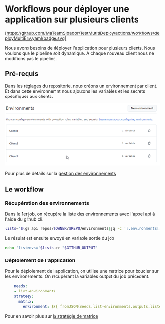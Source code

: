 # Workflows pour déployer une application sur plusieurs clients

[https://github.com/MaTeamSibador/TestMutltiDeploy/actions/workflows/deployMultiEnv.yaml/badge.svg]

Nous avons besoins de déployer l'application pour plusieurs clients. Nous voulons que le pipeline soit dynamique. A chaque nouveau client nous ne modifions pas le pipeline.

## Pré-requis

Dans les réglages du repositorie, nous créons un environnement par client. Et dans cette environnemnt nous ajoutons les variables et les secrets spécifiques aux clients.

![alt text](image.png)

Pour plus de détails sur la [gestion des environnements](https://docs.github.com/fr/actions/managing-workflow-runs-and-deployments/managing-deployments/managing-environments-for-deployment)

## Le workflow

### Récupération des environnements

Dans le 1er job, on récupére la liste des environnements avec l'appel api à l'aide du github cli.

```bash
lists="$(gh api repos/$OWNER/$REPO/environments|jq -c '[.environments[].name|tostring]')"
```

Le résulat est ensuite envoyé en variable sortie du job

```bash
echo 'listenvs='$lists >> "$GITHUB_OUTPUT"
```

### Déploiement de l'application

Pour le déploiement de l'application, on utilise une matrice pour boucler sur les environements. On récupérant la variables output du job précédent.

```yaml
    needs:
    - list-environments
    strategy:
      matrix:
        environment: ${{ fromJSON(needs.list-environments.outputs.listenvs) }}
```

Pour en savoir plus sur [la stratégie de matrice](https://docs.github.com/fr/actions/writing-workflows/choosing-what-your-workflow-does/running-variations-of-jobs-in-a-workflow)
